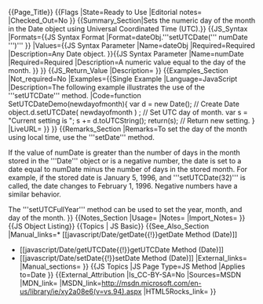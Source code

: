 {{Page_Title}}
{{Flags
|State=Ready to Use
|Editorial notes=
|Checked_Out=No
}}
{{Summary_Section|Sets the numeric day of the month in the Date object using Universal Coordinated Time (UTC).}}
{{JS_Syntax
|Formats={{JS Syntax Format
|Format=dateObj.'''setUTCDate(''' numDate ''')'''
}}
|Values={{JS Syntax Parameter
|Name=dateObj
|Required=Required
|Description=Any Date object.
}}{{JS Syntax Parameter
|Name=numDate
|Required=Required
|Description=A numeric value equal to the day of the month.
}}
}}
{{JS_Return_Value
|Description=
}}
{{Examples_Section
|Not_required=No
|Examples={{Single Example
|Language=JavaScript
|Description=The following example illustrates the use of the '''setUTCDate''' method.
|Code=function SetUTCDateDemo(newdayofmonth){
    var d = new Date();           // Create Date 
    object.d.setUTCDate( newdayofmonth ) ;  // Set UTC day of month.
    var s = "Current setting is ";
    s += d.toUTCString(); 
    return(s);                    // Return new setting.
 }
|LiveURL=
}}
}}
{{Remarks_Section
|Remarks=To set the day of the month using local time, use the '''setDate''' method.

If the value of numDate is greater than the number of days in the month stored in the '''Date''' object or is a negative number, the date is set to a date equal to numDate minus the number of days in the stored month. For example, if the stored date is January 5, 1996, and '''setUTCDate(32)''' is called, the date changes to February 1, 1996. Negative numbers have a similar behavior.

The '''setUTCFullYear''' method can be used to set the year, month, and day of the month.
}}
{{Notes_Section
|Usage=
|Notes=
|Import_Notes=
}}
{{JS Object Listing}}
{{Topics | JS Basic}}
{{See_Also_Section
|Manual_links=* [[javascript/Date/getDate{{!}}getDate Method (Date)]]
* [[javascript/Date/getUTCDate{{!}}getUTCDate Method (Date)]]
* [[javascript/Date/setDate{{!}}setDate Method (Date)]]
|External_links=
|Manual_sections=
}}
{{JS Topics
|JS Page Type=JS Method
|Applies to=Date
}}
{{External_Attribution
|Is_CC-BY-SA=No
|Sources=MSDN
|MDN_link=
|MSDN_link=http://msdn.microsoft.com/en-us/library/ie/xy2a08e6(v=vs.94).aspx
|HTML5Rocks_link=
}}